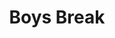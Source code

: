 --- 
title: "Boys Break"
publishdate: "2019-8-8T16:48:46+02:00"
src: "https://365manga.net/manga/boys-break"
image: "https://data.365manga.net/images/thumbnails/6634-boys-break.jpg"
description: "By Kyouria: After her parents passed away, Eunsu was able to stay at her mother's friend (Ajuhshi's) home. She was about to get attacked as soon as she arrived in Seoul, but was saved just in time by the second son of Ajuhshi. And she later discovers Leewon wasn't at all a caring person..."
---